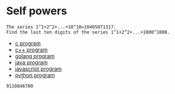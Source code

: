 # Self powers

```
The series 1^1+2^2+...+10^10=10405071317.
Find the last ten digits of the series 1^1+2^2+...+1000^1000.
```

* [c program](Problem048.c)
* [c++ program](Problem048.cpp)
* [golang program](Problem048.go)
* [java program](Problem048.java)
* [javascript program](Problem048.js)
* [python program](Problem048.py)

```
9110846700
```
